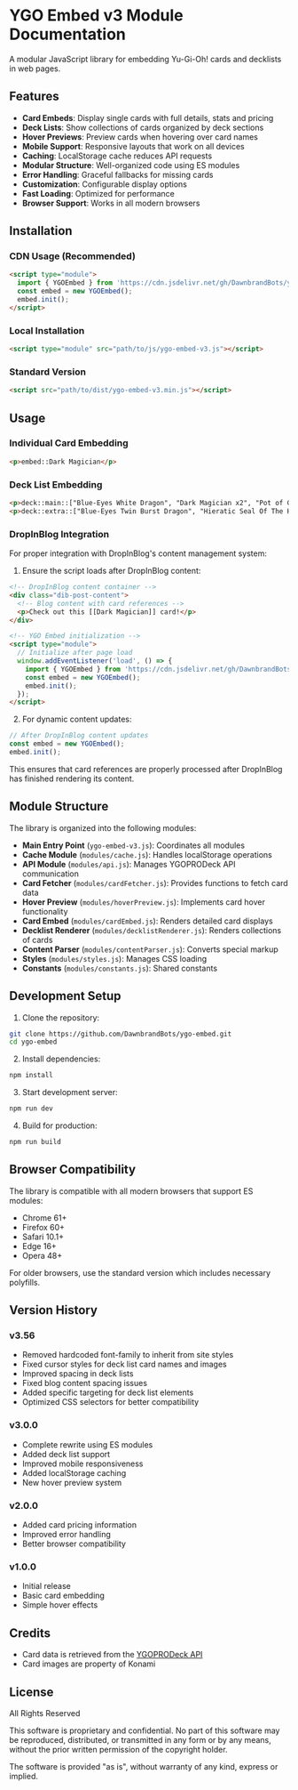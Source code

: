 # YGO Embed v3 Module Documentation

A modular JavaScript library for embedding Yu-Gi-Oh! cards and decklists in web pages.

## Features

- **Card Embeds**: Display single cards with full details, stats and pricing
- **Deck Lists**: Show collections of cards organized by deck sections
- **Hover Previews**: Preview cards when hovering over card names
- **Mobile Support**: Responsive layouts that work on all devices
- **Caching**: LocalStorage cache reduces API requests
- **Modular Structure**: Well-organized code using ES modules
- **Error Handling**: Graceful fallbacks for missing cards
- **Customization**: Configurable display options
- **Fast Loading**: Optimized for performance
- **Browser Support**: Works in all modern browsers

## Installation

### CDN Usage (Recommended)
```html
<script type="module">
  import { YGOEmbed } from 'https://cdn.jsdelivr.net/gh/DawnbrandBots/ygo-embed@latest/js/v3/ygo-embed-v3.js';
  const embed = new YGOEmbed();
  embed.init();
</script>
```

### Local Installation
```html
<script type="module" src="path/to/js/ygo-embed-v3.js"></script>
```

### Standard Version
```html
<script src="path/to/dist/ygo-embed-v3.min.js"></script>
```

## Usage

### Individual Card Embedding
```html
<p>embed::Dark Magician</p>
```

### Deck List Embedding
```html
<p>deck::main::["Blue-Eyes White Dragon", "Dark Magician x2", "Pot of Greed"]</p>
<p>deck::extra::["Blue-Eyes Twin Burst Dragon", "Hieratic Seal Of The Heavenly Spheres"]</p>
```

### DropInBlog Integration
For proper integration with DropInBlog's content management system:

1. Ensure the script loads after DropInBlog content:
```html
<!-- DropInBlog content container -->
<div class="dib-post-content">
  <!-- Blog content with card references -->
  <p>Check out this [[Dark Magician]] card!</p>
</div>

<!-- YGO Embed initialization -->
<script type="module">
  // Initialize after page load
  window.addEventListener('load', () => {
    import { YGOEmbed } from 'https://cdn.jsdelivr.net/gh/DawnbrandBots/ygo-embed@latest/js/v3/ygo-embed-v3.js';
    const embed = new YGOEmbed();
    embed.init();
  });
</script>
```

2. For dynamic content updates:
```javascript
// After DropInBlog content updates
const embed = new YGOEmbed();
embed.init();
```

This ensures that card references are properly processed after DropInBlog has finished rendering its content.

## Module Structure

The library is organized into the following modules:

- **Main Entry Point** (`ygo-embed-v3.js`): Coordinates all modules
- **Cache Module** (`modules/cache.js`): Handles localStorage operations
- **API Module** (`modules/api.js`): Manages YGOPRODeck API communication
- **Card Fetcher** (`modules/cardFetcher.js`): Provides functions to fetch card data
- **Hover Preview** (`modules/hoverPreview.js`): Implements card hover functionality
- **Card Embed** (`modules/cardEmbed.js`): Renders detailed card displays
- **Decklist Renderer** (`modules/decklistRenderer.js`): Renders collections of cards
- **Content Parser** (`modules/contentParser.js`): Converts special markup
- **Styles** (`modules/styles.js`): Manages CSS loading
- **Constants** (`modules/constants.js`): Shared constants

## Development Setup

1. Clone the repository:
```bash
git clone https://github.com/DawnbrandBots/ygo-embed.git
cd ygo-embed
```

2. Install dependencies:
```bash
npm install
```

3. Start development server:
```bash
npm run dev
```

4. Build for production:
```bash
npm run build
```

## Browser Compatibility

The library is compatible with all modern browsers that support ES modules:

- Chrome 61+
- Firefox 60+
- Safari 10.1+
- Edge 16+
- Opera 48+

For older browsers, use the standard version which includes necessary polyfills.

## Version History

### v3.56
- Removed hardcoded font-family to inherit from site styles
- Fixed cursor styles for deck list card names and images
- Improved spacing in deck lists
- Fixed blog content spacing issues
- Added specific targeting for deck list elements
- Optimized CSS selectors for better compatibility

### v3.0.0
- Complete rewrite using ES modules
- Added deck list support
- Improved mobile responsiveness
- Added localStorage caching
- New hover preview system

### v2.0.0
- Added card pricing information
- Improved error handling
- Better browser compatibility

### v1.0.0
- Initial release
- Basic card embedding
- Simple hover effects

## Credits

- Card data is retrieved from the [YGOPRODeck API](https://db.ygoprodeck.com/api-guide/)
- Card images are property of Konami

## License

All Rights Reserved

This software is proprietary and confidential. No part of this software may be reproduced, distributed, or transmitted in any form or by any means, without the prior written permission of the copyright holder.

The software is provided "as is", without warranty of any kind, express or implied. 